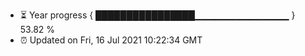 - ⏳ Year progress { ████████████████▁▁▁▁▁▁▁▁▁▁▁▁▁▁ } 53.82 %
- ⏰ Updated on Fri, 16 Jul 2021 10:22:34 GMT

